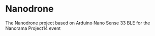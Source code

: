 # Nanodrone
The Nanodrone project based on Arduino Nano Sense 33 BLE for the Nanorama Project14 event
